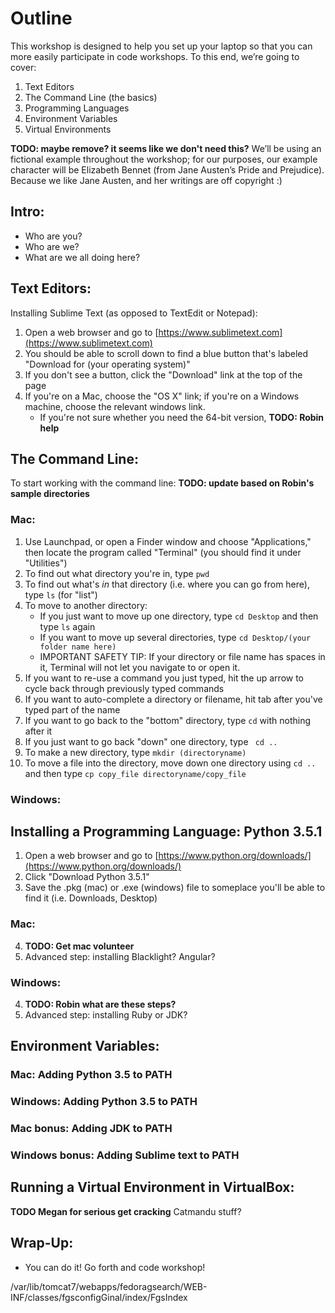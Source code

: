 # Outline
This workshop is designed to help you set up your laptop so that you can more easily participate in code workshops. To this end, we’re going to cover:

1. Text Editors
2. The Command Line (the basics)
3. Programming Languages
4. Environment Variables
5. Virtual Environments

**TODO: maybe remove? it seems like we don't need this?** We’ll be using an fictional example throughout the workshop; for our purposes, our example character will be Elizabeth Bennet (from Jane Austen’s Pride and Prejudice). Because we like Jane Austen, and her writings are off copyright :)

## Intro:
* Who are you?
* Who are we?
* What are we all doing here?

## Text Editors:
Installing Sublime Text (as opposed to TextEdit or Notepad):

1. Open a web browser and go to [https://www.sublimetext.com](https://www.sublimetext.com)
2. You should be able to scroll down to find a blue button that's labeled "Download for (your operating system)"
3. If you don't see a button, click the "Download" link at the top of the page
4. If you're on a Mac, choose the "OS X" link; if you're on a Windows machine, choose the relevant windows link.
	* If you're not sure whether you need the 64-bit version, **TODO: Robin help**

## The Command Line:
To start working with the command line: **TODO: update based on Robin's sample directories**
### Mac:
1. Use Launchpad, or open a Finder window and choose "Applications," then locate the program called "Terminal" (you should find it under "Utilities")
2. To find out what directory you're in, type ```pwd```
3. To find out what's _in_ that directory (i.e. where you can go from here), type ```ls``` (for "list")
4. To move to another directory:
	* If you just want to move up one directory, type ```cd Desktop``` and then type ```ls``` again
	* If you want to move up several directories, type ```cd Desktop/(your folder name here)```
	* IMPORTANT SAFETY TIP: If your directory or file name has spaces in it, Terminal will not let you navigate to or open it.
5. If you want to re-use a command you just typed, hit the up arrow to cycle back through previously typed commands
6. If you want to auto-complete a directory or filename, hit tab after you've typed part of the name
7. If you want to go back to the "bottom" directory, type ```cd``` with nothing after it
8. If you just want to go back "down" one directory, type ``` cd ..```
9. To make a new directory, type ```mkdir (directoryname)```
10. To move a file into the directory, move down one directory using ```cd ..``` and then type ```cp copy_file directoryname/copy_file```

### Windows:

## Installing a Programming Language: Python 3.5.1

1. Open a web browser and go to [https://www.python.org/downloads/](https://www.python.org/downloads/)
2. Click "Download Python 3.5.1"
3. Save the .pkg (mac) or .exe (windows) file to someplace you'll be able to find it (i.e. Downloads, Desktop)

### Mac:
4. **TODO: Get mac volunteer**
5. Advanced step: installing Blacklight? Angular?

### Windows:
4. **TODO: Robin what are these steps?**
5. Advanced step: installing Ruby or JDK?

## Environment Variables:
### Mac: Adding Python 3.5 to PATH
### Windows: Adding Python 3.5 to PATH

### Mac bonus: Adding JDK to PATH
### Windows bonus: Adding Sublime text to PATH

## Running a Virtual Environment in VirtualBox:
**TODO Megan for serious get cracking**
Catmandu stuff?

## Wrap-Up:
* You can do it! Go forth and code workshop!

/var/lib/tomcat7/webapps/fedoragsearch/WEB-INF/classes/fgsconfigGinal/index/FgsIndex
